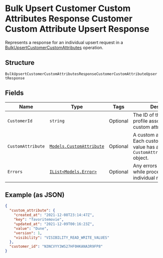 
# Bulk Upsert Customer Custom Attributes Response Customer Custom Attribute Upsert Response

Represents a response for an individual upsert request in a [BulkUpsertCustomerCustomAttributes](../../doc/api/customer-custom-attributes.md#bulk-upsert-customer-custom-attributes) operation.

## Structure

`BulkUpsertCustomerCustomAttributesResponseCustomerCustomAttributeUpsertResponse`

## Fields

| Name | Type | Tags | Description |
|  --- | --- | --- | --- |
| `CustomerId` | `string` | Optional | The ID of the customer profile associated with the custom attribute. |
| `CustomAttribute` | [`Models.CustomAttribute`](../../doc/models/custom-attribute.md) | Optional | A custom attribute value. Each custom attribute value has a corresponding<br>`CustomAttributeDefinition` object. |
| `Errors` | [`IList<Models.Error>`](../../doc/models/error.md) | Optional | Any errors that occurred while processing the individual request. |

## Example (as JSON)

```json
{
  "custom_attribute": {
    "created_at": "2021-12-08T23:14:47Z",
    "key": "favoritemovie",
    "updated_at": "2021-12-09T00:16:23Z",
    "value": "Dune",
    "version": 1,
    "visibility": "VISIBILITY_READ_WRITE_VALUES"
  },
  "customer_id": "N3NCVYY3WS27HF0HKANA3R9FP8"
}
```

